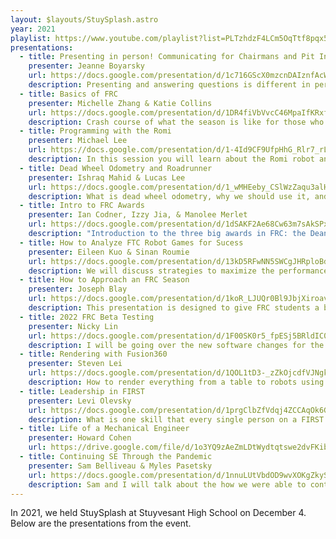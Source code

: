 ```yaml
---
layout: $layouts/StuySplash.astro
year: 2021
playlist: https://www.youtube.com/playlist?list=PLTzhdzF4LCm5OqTtf8pqx5DV-KHXJ2QOU
presentations:
  - title: Presenting in person! Communicating for Chairmans and Pit Interviews
    presenter: Jeanne Boyarsky
    url: https://docs.google.com/presentation/d/1c716GScX0mzcnDAIznfAcWcDShFhdcn6/edit?usp=sharing&ouid=117641438514045868531&rtpof=true&sd=true
    description: Presenting and answering questions is different in person than on Zoom/Teams. In this interactive session, attendees will learn tips they can use at the 2022 competition. Whether you are presenting Chairmans or encountering a judge in the pit, you’ll be prepared to communicate effectively! Jeanne Boyarsky is a Distinguished Toastmaster and has given over a hundred speeches. She has also written six books about Java and will be giving away a copy to one of the attendees.
  - title: Basics of FRC
    presenter: Michelle Zhang & Katie Collins
    url: https://docs.google.com/presentation/d/1DR4fiVbVvcC46MpaIfKRxfQ5okzx3CciGr-sISU3pTU/edit?usp=sharing
    description: Crash course of what the season is like for those who have not attended an in-person FRC season before; what to expect, what to plan for, and how to have fun.
  - title: Programming with the Romi
    presenter: Michael Lee
    url: https://docs.google.com/presentation/d/1-4Id9CF9UfpHhG_Rlr7_rLpahwCxcPAz/edit?usp=sharing&ouid=117641438514045868531&rtpof=true&sd=true
    description: In this session you will learn about the Romi robot and how you can use it to learn programming for the FIRST Robotics Competition. You will learn what the Romi is, what resources are available to learn, and see a quick demo of the Romi running Java code using WPILib.
  - title: Dead Wheel Odometry and Roadrunner
    presenter: Ishraq Mahid & Lucas Lee
    url: https://docs.google.com/presentation/d/1_wMHEeby_CSlWzZaqu3alH6xeSJO7ZdJubM_UcSJYnk/edit?usp=sharing
    description: What is dead wheel odometry, why we should use it, and how, along with an introduction to RoadRunner.
  - title: Intro to FRC Awards
    presenter: Ian Codner, Izzy Jia, & Manolee Merlet
    url: https://docs.google.com/presentation/d/1dSAKF2Ae68Cw63m7sAkSPxGSL-J2MeaWRCJ8Wevppk4/edit?usp=sharing
    description: "Introduction to the three big awards in FRC: the Dean's List Award, the Woodie Flowers Award, and the Chairman's Award."
  - title: How to Analyze FTC Robot Games for Sucess
    presenter: Eileen Kuo & Sinan Roumie
    url: https://docs.google.com/presentation/d/13kD5RFwNN5SWCgJHRploBdMRVvhd0AP-q254TjuV5xs/edit?usp=sharing
    description: We will discuss strategies to maximize the performance and mechanisms used on FTC robots!
  - title: How to Approach an FRC Season
    presenter: Joseph Blay
    url: https://docs.google.com/presentation/d/1koR_LJUQr0Bl9JbjXiroavUQUp-aPUIsiXEXa5tInns/edit?usp=sharing
    description: This presentation is designed to give FRC students a better idea of how to effectively organize and schedule their build and competition seasons as well as how to go about making decisions as a team. This presentation is targeted at helping students and mentors get ready for the upcoming season after a very long break from building robots.
  - title: 2022 FRC Beta Testing
    presenter: Nicky Lin
    url: https://docs.google.com/presentation/d/1F00SK0r5_fpESj5BRldIC0qP32ThpbPQUoDMvAnivJs/edit?usp=sharing
    description: I will be going over the new software changes for the FRC 2022 season. These include new changes to the WPILib library, new features for computer vision, and more.
  - title: Rendering with Fusion360
    presenter: Steven Lei
    url: https://docs.google.com/presentation/d/1QOL1tD3-_zZkOjcdfVJNgkZShunHqGBdf6XQ0y672g0/edit?usp=sharing
    description: How to render everything from a table to robots using Fusion360. We will learn about how to manipulate appearances and scene settings to produce high quality renderings.
  - title: Leadership in FIRST
    presenter: Levi Olevsky
    url: https://docs.google.com/presentation/d/1prgClbZfVdqj4ZCCAqOk6GzPXfn9WX9IqTCB02pEvTs/edit#slide=id.p
    description: What is one skill that every single person on a FIRST team should have? A good leader will be able to not only manage, but enhance the skills of their team, regardless if the team is two people or one hundred. Come learn what I think it takes to be a good leader.
  - title: Life of a Mechanical Engineer
    presenter: Howard Cohen
    url: https://drive.google.com/file/d/1o3YQ9zAeZmLDtWydtqtswe2dvFKibvxq/view?usp=sharing
  - title: Continuing SE Through the Pandemic
    presenter: Sam Belliveau & Myles Pasetsky
    url: https://docs.google.com/presentation/d/1nnuLUtVbdOD9wvXOKgZkySYfOO3KMaRGQvy1q63L6ew/edit
    description: Sam and I will talk about the how we were able to continue newbie education and software research through the pandemic this past year. We discuss the usage of simulations and ROMIs in learning, teaching, and testing motion profiling and computer vision. We also discuss the specific techniques we used to create IR@H ready code while only being able to meet over zoom.
---
```


In 2021, we held StuySplash at Stuyvesant High School on December 4. Below are the presentations from the event.
